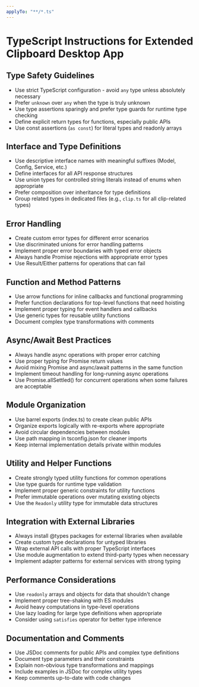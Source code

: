 ```yaml
---
applyTo: "**/*.ts"
---
```

# TypeScript Instructions for Extended Clipboard Desktop App

## Type Safety Guidelines

- Use strict TypeScript configuration - avoid `any` type unless absolutely necessary
- Prefer `unknown` over `any` when the type is truly unknown
- Use type assertions sparingly and prefer type guards for runtime type checking
- Define explicit return types for functions, especially public APIs
- Use const assertions (`as const`) for literal types and readonly arrays

## Interface and Type Definitions

- Use descriptive interface names with meaningful suffixes (Model, Config, Service, etc.)
- Define interfaces for all API response structures
- Use union types for controlled string literals instead of enums when appropriate
- Prefer composition over inheritance for type definitions
- Group related types in dedicated files (e.g., `clip.ts` for all clip-related types)

## Error Handling

- Create custom error types for different error scenarios
- Use discriminated unions for error handling patterns
- Implement proper error boundaries with typed error objects
- Always handle Promise rejections with appropriate error types
- Use Result/Either patterns for operations that can fail

## Function and Method Patterns

- Use arrow functions for inline callbacks and functional programming
- Prefer function declarations for top-level functions that need hoisting
- Implement proper typing for event handlers and callbacks
- Use generic types for reusable utility functions
- Document complex type transformations with comments

## Async/Await Best Practices

- Always handle async operations with proper error catching
- Use proper typing for Promise return values
- Avoid mixing Promise and async/await patterns in the same function
- Implement timeout handling for long-running async operations
- Use Promise.allSettled() for concurrent operations when some failures are acceptable

## Module Organization

- Use barrel exports (index.ts) to create clean public APIs
- Organize exports logically with re-exports where appropriate
- Avoid circular dependencies between modules
- Use path mapping in tsconfig.json for cleaner imports
- Keep internal implementation details private within modules

## Utility and Helper Functions

- Create strongly typed utility functions for common operations
- Use type guards for runtime type validation
- Implement proper generic constraints for utility functions
- Prefer immutable operations over mutating existing objects
- Use the `Readonly` utility type for immutable data structures

## Integration with External Libraries

- Always install @types packages for external libraries when available
- Create custom type declarations for untyped libraries
- Wrap external API calls with proper TypeScript interfaces
- Use module augmentation to extend third-party types when necessary
- Implement adapter patterns for external services with strong typing

## Performance Considerations

- Use `readonly` arrays and objects for data that shouldn't change
- Implement proper tree-shaking with ES modules
- Avoid heavy computations in type-level operations
- Use lazy loading for large type definitions when appropriate
- Consider using `satisfies` operator for better type inference

## Documentation and Comments

- Use JSDoc comments for public APIs and complex type definitions
- Document type parameters and their constraints
- Explain non-obvious type transformations and mappings
- Include examples in JSDoc for complex utility types
- Keep comments up-to-date with code changes

